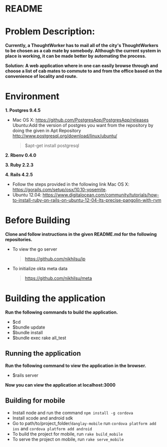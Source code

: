 README
======
# Problem Description:
  **Currently, a ThoughtWorker has to mail all of the city's ThoughtWorkers to be chosen as a cab mate by somebody. Although the current system in place is working, it can be made better by automating the process.**

  **Solution: A web application where in one can easily browse through and choose a list of cab mates to commute to and from the office based on the convenience of locality and route.**

# Environment
  **1. Postgres 9.4.5**

*    Mac OS X: https://github.com/PostgresApp/PostgresApp/releases
    Ubuntu:Add the version of postgres you want from the repository by doing the given in Apt Repository http://www.postgresql.org/download/linux/ubuntu/
        >   $apt-get install postgresql

**2. Rbenv 0.4.0** 

**3. Ruby 2.2.3**

**4. Rails 4.2.5**
* Follow the steps provided in the following link Mac OS X: https://gorails.com/setup/osx/10.10-yosemite.
* Ubuntu 12.04: https://www.digitalocean.com/community/tutorials/how-to-install-ruby-on-rails-on-ubuntu-12-04-lts-precise-pangolin-with-rvm

# Before Building
**Clone and follow instructions in the given README.md for the following repositories.**
* To view the go server
    > https://github.com/nikhilsu/ip
* To initialize okta meta data
    > https://github.com/nikhilsu/meta


# Building the application
  **Run the following commands to build the application.**

* $cd <path-to-project-directory>
* $bundle update
* $bundle install
* $bundle exec rake all_test

## Running the application ##
**Run the following command to view the application in the browser.**

* $rails server

**Now you can view the application at localhost:3000**

## Building for mobile
  * Install node and run the command `npm install -g cordova`
  * Install xcode and android sdk
  * Go to path/to/project_folder/`danglay-mobile` run `cordova platform add ios` and `cordova platform add android`
  * To build the project for mobile, run `rake build_mobile`
  * To serve the project on mobile, run `rake serve_mobile`
